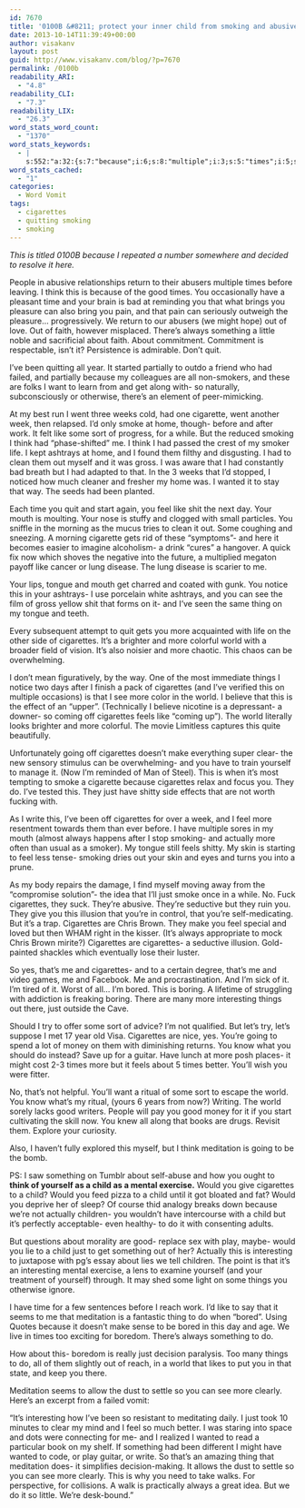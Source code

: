```yaml
---
id: 7670
title: '0100B &#8211; protect your inner child from smoking and abusive relationships'
date: 2013-10-14T11:39:49+00:00
author: visakanv
layout: post
guid: http://www.visakanv.com/blog/?p=7670
permalink: /0100b
readability_ARI:
  - "4.8"
readability_CLI:
  - "7.3"
readability_LIX:
  - "26.3"
word_stats_word_count:
  - "1370"
word_stats_keywords:
  - |
    s:552:"a:32:{s:7:"because";i:6;s:8:"multiple";i:3;s:5:"times";i:5;s:5:"think";i:5;s:4:"good";i:4;s:4:"time";i:3;s:7:"there's";i:3;s:4:"quit";i:3;s:9:"cigarette";i:3;s:5:"smoke";i:3;s:4:"home";i:3;s:4:"like";i:5;s:4:"sort";i:3;s:7:"smoking";i:3;s:8:"ashtrays";i:3;s:6:"wanted";i:3;s:4:"feel";i:5;s:5:"mouth";i:3;s:6:"tongue";i:3;s:5:"thing";i:3;s:10:"cigarettes";i:13;s:5:"world";i:6;s:6:"things";i:4;s:5:"feels";i:3;s:5:"going";i:3;s:4:"make";i:3;s:4:"just";i:6;s:8:"actually";i:3;s:5:"bored";i:3;s:11:"interesting";i:4;s:10:"meditation";i:4;s:5:"child";i:5;}";
word_stats_cached:
  - "1"
categories:
  - Word Vomit
tags:
  - cigarettes
  - quitting smoking
  - smoking
---
```

_This is titled 0100B because I repeated a number somewhere and decided to resolve it here._

People in abusive relationships return to their abusers multiple times before leaving. I think this is because of the good times. You occasionally have a pleasant time and your brain is bad at reminding you that what brings you pleasure can also bring you pain, and that pain can seriously outweigh the pleasure&#8230; progressively. We return to our abusers (we might hope) out of love. Out of faith, however misplaced. There&#8217;s always something a little noble and sacrificial about faith. About commitment. Commitment is respectable, isn&#8217;t it? Persistence is admirable. Don&#8217;t quit.

I&#8217;ve been quitting all year. It started partially to outdo a friend who had failed, and partially because my colleagues are all non-smokers, and these are folks I want to learn from and get along with- so naturally, subconsciously or otherwise, there&#8217;s an element of peer-mimicking.

At my best run I went three weeks cold, had one cigarette, went another week, then relapsed. I&#8217;d only smoke at home, though- before and after work. It felt like some sort of progress, for a while. But the reduced smoking I think had &#8220;phase-shifted&#8221; me. I think I had passed the crest of my smoker life. I kept ashtrays at home, and I found them filthy and disgusting. I had to clean them out myself and it was gross. I was aware that I had constantly bad breath but I had adapted to that. In the 3 weeks that I&#8217;d stopped, I noticed how much cleaner and fresher my home was. I wanted it to stay that way. The seeds had been planted.

Each time you quit and start again, you feel like shit the next day. Your mouth is moulting. Your nose is stuffy and clogged with small particles. You sniffle in the morning as the mucus tries to clean it out. Some coughing and sneezing. A morning cigarette gets rid of these &#8220;symptoms&#8221;- and here it becomes easier to imagine alcoholism- a drink &#8220;cures&#8221; a hangover. A quick fix now which shoves the negative into the future, a multiplied megaton payoff like cancer or lung disease. The lung disease is scarier to me.

Your lips, tongue and mouth get charred and coated with gunk. You notice this in your ashtrays- I use porcelain white ashtrays, and you can see the film of gross yellow shit that forms on it- and I&#8217;ve seen the same thing on my tongue and teeth.

Every subsequent attempt to quit gets you more acquainted with life on the other side of cigarettes. It&#8217;s a brighter and more colorful world with a broader field of vision. It&#8217;s also noisier and more chaotic. This chaos can be overwhelming.

I don&#8217;t mean figuratively, by the way. One of the most immediate things I notice two days after I finish a pack of cigarettes (and I&#8217;ve verified this on multiple occasions) is that I see more color in the world. I believe that this is the effect of an &#8220;upper&#8221;. (Technically I believe nicotine is a depressant- a downer- so coming off cigarettes feels like &#8220;coming up&#8221;). The world literally looks brighter and more colorful. The movie Limitless captures this quite beautifully.

Unfortunately going off cigarettes doesn&#8217;t make everything super clear- the new sensory stimulus can be overwhelming- and you have to train yourself to manage it. (Now I&#8217;m reminded of Man of Steel). This is when it&#8217;s most tempting to smoke a cigarette because cigarettes relax and focus you. They do. I&#8217;ve tested this. They just have shitty side effects that are not worth fucking with.

As I write this, I&#8217;ve been off cigarettes for over a week, and I feel more resentment towards them than ever before. I have multiple sores in my mouth (almost always happens after I stop smoking- and actually more often than usual as a smoker). My tongue still feels shitty. My skin is starting to feel less tense- smoking dries out your skin and eyes and turns you into a prune.

As my body repairs the damage, I find myself moving away from the &#8220;compromise solution&#8221;- the idea that I&#8217;ll just smoke once in a while. No. Fuck cigarettes, they suck. They&#8217;re abusive. They&#8217;re seductive but they ruin you. They give you this illusion that you&#8217;re in control, that you&#8217;re self-medicating. But it&#8217;s a trap. Cigarettes are Chris Brown. They make you feel special and loved but then WHAM right in the kisser. (It&#8217;s always appropriate to mock Chris Brown mirite?) Cigarettes are cigarettes- a seductive illusion. Gold-painted shackles which eventually lose their luster.

So yes, that&#8217;s me and cigarettes- and to a certain degree, that&#8217;s me and video games, me and Facebook. Me and procrastination. And I&#8217;m sick of it. I&#8217;m tired of it. Worst of all&#8230; I&#8217;m bored. This is boring. A lifetime of struggling with addiction is freaking boring. There are many more interesting things out there, just outside the Cave.

Should I try to offer some sort of advice? I&#8217;m not qualified. But let&#8217;s try, let&#8217;s suppose I met 17 year old Visa. Cigarettes are nice, yes. You&#8217;re going to spend a lot of money on them with diminishing returns. You know what you should do instead? Save up for a guitar. Have lunch at more posh places- it might cost 2-3 times more but it feels about 5 times better. You&#8217;ll wish you were fitter.

No, that&#8217;s not helpful. You&#8217;ll want a ritual of some sort to escape the world. You know what&#8217;s my ritual, (yours 6 years from now?) Writing. The world sorely lacks good writers. People will pay you good money for it if you start cultivating the skill now. You knew all along that books are drugs. Revisit them. Explore your curiosity.

Also, I haven&#8217;t fully explored this myself, but I think meditation is going to be the bomb.

PS: I saw something on Tumblr about self-abuse and how you ought to **think of yourself as a child as a mental exercise.** Would you give cigarettes to a child? Would you feed pizza to a child until it got bloated and fat? Would you deprive her of sleep? Of course thid analogy breaks down because we&#8217;re not actually children- you wouldn&#8217;t have intercourse with a child but it&#8217;s perfectly acceptable- even healthy- to do it with consenting adults.

But questions about morality are good- replace sex with play, maybe- would you lie to a child just to get something out of her? Actually this is interesting to juxtapose with pg&#8217;s essay about lies we tell children. The point is that it&#8217;s an interesting mental exercise, a lens to examine yourself (and your treatment of yourself) through. It may shed some light on some things you otherwise ignore.

I have time for a few sentences before I reach work. I&#8217;d like to say that it seems to me that meditation is a fantastic thing to do when &#8220;bored&#8221;. Using Quotes because it doesn&#8217;t make sense to be bored in this day and age. We live in times too exciting for boredom. There&#8217;s always something to do.

How about this- boredom is really just decision paralysis. Too many things to do, all of them slightly out of reach, in a world that likes to put you in that state, and keep you there.

Meditation seems to allow the dust to settle so you can see more clearly. Here&#8217;s an excerpt from a failed vomit:

&#8220;It&#8217;s interesting how I&#8217;ve been so resistant to meditating daily. I just took 10 minutes to clear my mind and I feel so much better. I was staring into space and dots were connecting for me- and I realized I wanted to read a particular book on my shelf. If something had been different I might have wanted to code, or play guitar, or write. So that&#8217;s an amazing thing that meditation does- it simplifies decision-making. It allows the dust to settle so you can see more clearly. This is why you need to take walks. For perspective, for collisions. A walk is practically always a great idea. But we do it so little. We&#8217;re desk-bound.&#8221;
